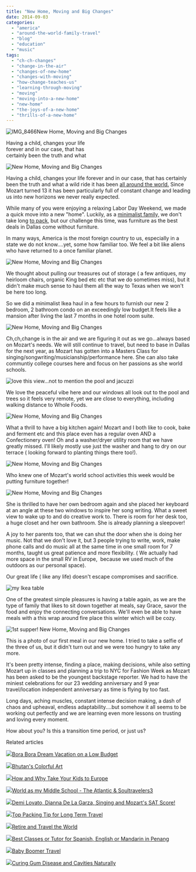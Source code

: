 ```yaml
---
title: "New Home, Moving and Big Changes"
date: 2014-09-03
categories: 
  - "america"
  - "around-the-world-family-travel"
  - "blog"
  - "education"
  - "music"
tags: 
  - "ch-ch-changes"
  - "change-in-the-air"
  - "changes-of-new-home"
  - "changes-with-moving"
  - "how-change-teaches-us"
  - "learning-through-moving"
  - "moving"
  - "moving-into-a-new-home"
  - "new-home"
  - "the-joys-of-a-new-home"
  - "thrills-of-a-new-home"
---
```


![IMG_8466](https://pub-ac94b3f306b24c0dba4238943c97f2e1.r2.dev/6a00e5502a9507883301b8d0622522970c.jpg)New Home, Moving and Big Changes  
  
Having a child, changes your life  
forever and in our case, that has  
certainly been the truth and what

<!--more-->  
![New Home, Moving and Big Changes](https://pub-ac94b3f306b24c0dba4238943c97f2e1.r2.dev/6a00e5502a9507883301b8d0622fb7970c.png)  
  
Having a child, changes your life forever and in our case, that has certainly been the truth and what a wild ride it has been [all around the world.](http://soultravelers3new.local/2012/01/amazing-family-world-tour.html "family traveling all around the world") Since Mozart turned 13 it has been particularly full of constant change and leading us into new horizons we never really expected.  
  
While many of you were enjoying a relaxing Labor Day Weekend, we made a quick move into a new "home". Luckily, as a [minimalist family,](http://soultravelers3new.local/2011/08/minimalist-living-family-travel-lifestyle-books.html "minimalist family") we don't take long [to pack](http://soultravelers3new.local/2013/03/top-travel-tip-for-long-term-travel.html "Packing secrets"), but our challenge this time, was furniture as the best deals in Dallas come without furniture.  
  
In many ways, America is the most foreign country to us, especially in a state we do not know....yet, some how familiar too. We feel a bit like aliens who have returned to a once familiar planet.  
  
![New Home, Moving and Big Changes](https://pub-ac94b3f306b24c0dba4238943c97f2e1.r2.dev/6a00e5502a9507883301b7c6d85b8b970b.png)  
  
We thought about pulling our treasures out of storage ( a few antiques, my heirloom chairs, organic King bed etc etc that we do sometimes miss), but it didn't make much sense to haul them all the way to Texas when we won't be here too long.  
  
So we did a minimalist Ikea haul in a few hours to furnish our new 2 bedroom, 2 bathroom condo on an exceedingly low budget.It feels like a mansion after living the last 7 months in one hotel room suite.  
  
![New Home, Moving and Big Changes](https://pub-ac94b3f306b24c0dba4238943c97f2e1.r2.dev/6a00e5502a9507883301b7c6d85b93970b.png)  
  
Ch,ch,change is in the air and we are figuring it out as we go...always based on Mozart's needs. We will still continue to travel, but need to base in Dallas for the next year, as Mozart has gotten into a Masters Class for singing/songwriting/musicianship/performance here. She can also take communtiy college courses here and focus on her passions as she world schools.  
  
![love this view...not to mention the pool and jacuzzi](https://pub-ac94b3f306b24c0dba4238943c97f2e1.r2.dev/6a00e5502a9507883301b7c6d85bc7970b.png)  
  
We love the peaceful vibe here and our windows all look out to the pool and trees so it feels very remote, yet we are close to everything, including walking distance to Whole Foods.  
  
![New Home, Moving and Big Changes](https://pub-ac94b3f306b24c0dba4238943c97f2e1.r2.dev/6a00e5502a9507883301b8d0623009970c.png)  
  
What a thrill to have a big kitchen again! Mozart and I both like to cook, bake and ferment etc and this place even has a regular oven AND a Confectionery oven! Oh and a washer/dryer utility room that we have greatly missed. I'll likely mostly use just the washer and hang to dry on our terrace ( looking forward to planting things there too!).  
  
![New Home, Moving and Big Changes](https://pub-ac94b3f306b24c0dba4238943c97f2e1.r2.dev/6a00e5502a9507883301b8d0623016970c.png)  
  
Who knew one of Mozart's world school activities this week would be putting furniture together!  
  
  
![New Home, Moving and Big Changes](https://pub-ac94b3f306b24c0dba4238943c97f2e1.r2.dev/6a00e5502a9507883301b7c6d85bea970b.png)  
  
She is thrilled to have her own bedroom again and she placed her keyboard at an angle at these two windows to inspire her song writing. What a sweet view to wake up to and do creative work to. There is room for her desk too, a huge closet and her own bathroom. She is already planning a sleepover!  
  
A joy to her parents too, that we can shut the door when she is doing her music. Not that we don't love it, but 3 people trying to write, work, make phone calls and do music all at the same time in one small room for 7 months, taught us great patience and more flexibility. ( We actually had more space in the small RV in Europe,  because we used much of the outdoors as our personal space).  
  
Our great life ( like any life) doesn't escape compromises and sacrifice.  
  
  
![my Ikea table](https://pub-ac94b3f306b24c0dba4238943c97f2e1.r2.dev/6a00e5502a9507883301b7c6d85bf8970b.png)  
  
One of the greatest simple pleasures is having a table again, as we are the type of family that likes to sit down together at meals, say Grace, savor the food and enjoy the connecting conversations. We'll even be able to have meals with a this wrap around fire place this winter which will be cozy.

  
![1st supper! New Home, Moving and Big Changes](https://pub-ac94b3f306b24c0dba4238943c97f2e1.r2.dev/6a00e5502a9507883301b7c6d85c0e970b.png)  
  
This is a photo of our first meal in our new home. I tried to take a selfie of the three of us, but it didn't turn out and we were too hungry to take any more.  
  
It's been pretty intense, finding a place, making decisions, while also setting Mozart up in classes and planning a trip to NYC for Fashion Week as Mozart has been asked to be the youngest backstage reporter. We had to have the miniest celebrations for our 23 wedding anniversary and 9 year travel/location independent anniversary as time is flying by too fast.  
  
Long days, aching muscles, constant intense decision making, a dash of chaos and upheaval, endless adaptability....but somehow it all seems to be working out perfectly and we are learning even more lessons on trusting and loving every moment.  
  
How about you? Is this a transition time period, or just us?

Related articles

[![](http://i.zemanta.com/264138071_80_80.jpg)](http://soultravelers3new.local/2014/04/bora-bora-dream-vacation-on-a-low-budget.html)[Bora Bora Dream Vacation on a Low Budget](http://soultravelers3new.local/2014/04/bora-bora-dream-vacation-on-a-low-budget.html)

[![](http://i.zemanta.com/93117408_80_80.jpg)](http://soultravelers3new.local/2012/06/bhutans-colorful-art.html)[Bhutan's Colorful Art](http://soultravelers3new.local/2012/06/bhutans-colorful-art.html)

[![](http://i.zemanta.com/273206581_80_80.jpg)](http://soultravelers3new.local/2014/05/how-and-why-take-your-kids-to-europe.html)[How and Why Take Your Kids to Europe](http://soultravelers3new.local/2014/05/how-and-why-take-your-kids-to-europe.html)

[![](http://i.zemanta.com/261912623_80_80.jpg)](http://soultravelers3new.local/2014/04/world-as-my-middle-school-the-atlantic-soultravelers3.html)[World as my Middle School - The Atlantic & Soultravelers3](http://soultravelers3new.local/2014/04/world-as-my-middle-school-the-atlantic-soultravelers3.html)

[![](http://i.zemanta.com/281968163_80_80.jpg)](http://soultravelers3new.local/2014/06/demi-lovato-dianna-de-la-garza-singing-and-mozarts-sat-score.html)[Demi Lovato, Dianna De La Garza, Singing and Mozart's SAT Score!](http://soultravelers3new.local/2014/06/demi-lovato-dianna-de-la-garza-singing-and-mozarts-sat-score.html)

[![](http://i.zemanta.com/149896182_80_80.jpg)](http://soultravelers3new.local/2013/03/top-travel-tip-for-long-term-travel.html)[Top Packing Tip for Long Term Travel](http://soultravelers3new.local/2013/03/top-travel-tip-for-long-term-travel.html)

[![](http://i.zemanta.com/185282080_80_80.jpg)](http://soultravelers3new.local/2013/07/retire-and-travel-the-world.html)[Retire and Travel the World](http://soultravelers3new.local/2013/07/retire-and-travel-the-world.html)

[![](http://i.zemanta.com/200358711_80_80.jpg)](http://soultravelers3new.local/2013/09/best-classes-or-tutor-for-spanish-english-or-mandarin-in-penang.html)[Best Classes or Tutor for Spanish, English or Mandarin in Penang](http://soultravelers3new.local/2013/09/best-classes-or-tutor-for-spanish-english-or-mandarin-in-penang.html)

[![](http://i.zemanta.com/242635267_80_80.jpg)](http://soultravelers3new.local/2014/01/baby-boomer-travel.html)[Baby Boomer Travel](http://soultravelers3new.local/2014/01/baby-boomer-travel.html)

[![](http://i.zemanta.com/154024597_80_80.jpg)](http://soultravelers3new.local/2013/03/curing-gum-disease-and-cavities-naturally.html)[Curing Gum Disease and Cavities Naturally](http://soultravelers3new.local/2013/03/curing-gum-disease-and-cavities-naturally.html)
